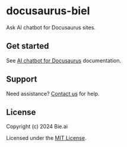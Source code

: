 # docusaurus-biel

Ask AI chatbot for Docusaurus sites.

## Get started

See [AI chatbot for Docusaurus](https://docs.biel.ai/installation/docusaurus) documentation.

## Support

Need assistance? [Contact us](https://docs.biel.ai/support) for help.

## License

Copyright (c) 2024 Bie.ai

Licensed under the [MIT License](LICENSE.md).
